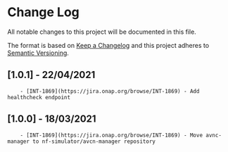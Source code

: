 # Change Log
All notable changes to this project will be documented in this file.

The format is based on [Keep a Changelog](http://keepachangelog.com/)
and this project adheres to [Semantic Versioning](http://semver.org/).


## [1.0.1] - 22/04/2021
        - [INT-1869](https://jira.onap.org/browse/INT-1869) - Add healthcheck endpoint

## [1.0.0] - 18/03/2021
        - [INT-1869](https://jira.onap.org/browse/INT-1869) - Move avnc-manager to nf-simulator/avcn-manager repository